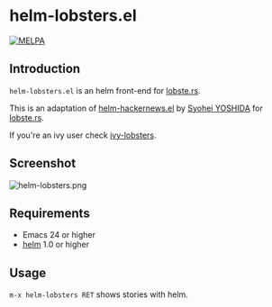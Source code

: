 # helm-lobsters.el

[![MELPA](http://melpa.org/packages/helm-lobsters-badge.svg)](http://melpa.org/#/helm-lobsters)


## Introduction

`helm-lobsters.el` is an helm front-end for [lobste.rs](https://lobste.rs/).

This is an adaptation of [helm-hackernews.el](https://github.com/syohex/emacs-helm-hackernews) by [Syohei YOSHIDA](https://github.com/syohex) for [lobste.rs](https://lobste.rs/).

If you're an ivy user check [ivy-lobsters](https://github.com/julienXX/ivy-lobsters).

## Screenshot

![helm-lobsters.png](https://s3.amazonaws.com/f.cl.ly/items/3f3y284216341p0d1W0q/Screen%20Shot%202015-02-09%20at%2015.25.58.png)


## Requirements

* Emacs 24 or higher
* [helm](https://github.com/emacs-helm/helm) 1.0 or higher


## Usage

`m-x helm-lobsters RET` shows stories with helm.
